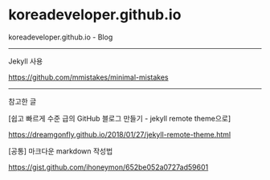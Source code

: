 # koreadeveloper.github.io
koreadeveloper.github.io - Blog

<hr/>

Jekyll 사용

https://github.com/mmistakes/minimal-mistakes

<hr/>

참고한 글 

[쉽고 빠르게 수준 급의 GitHub 블로그 만들기 - jekyll remote theme으로]

https://dreamgonfly.github.io/2018/01/27/jekyll-remote-theme.html

[공통] 마크다운 markdown 작성법

https://gist.github.com/ihoneymon/652be052a0727ad59601

